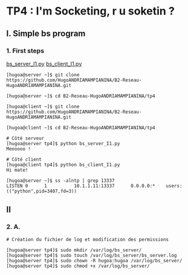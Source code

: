 # TP4 : I'm Socketing, r u soketin ?

## I. Simple bs program

### 1. First steps

[bs_server_I1.py](bs_server_I1.py)
[bs_client_I1.py](bs_client_I1.py)

```
[hugoa@server ~]$ git clone https://github.com/HugoANDRIAMAMPIANINA/B2-Reseau-HugoANDRIAMAMPIANINA.git

[hugoa@server ~]$ cd B2-Reseau-HugoANDRIAMAMPIANINA/tp4

[hugoa@client ~]$ git clone https://github.com/HugoANDRIAMAMPIANINA/B2-Reseau-HugoANDRIAMAMPIANINA.git

[hugoa@client ~]$ cd B2-Reseau-HugoANDRIAMAMPIANINA/tp4
```

```
# Côté serveur
[hugoa@server tp4]$ python bs_server_I1.py
Meooooo !

# Côté client
[hugoa@client tp4]$ python bs_client_I1.py
Hi mate!
```

```
[hugoa@server ~]$ ss -alntp | grep 13337
LISTEN 0      1          10.1.1.11:13337      0.0.0.0:*    users:(("python",pid=3407,fd=3))
```

## II

### 2. A.

```
# Création du fichier de log et modification des permissions

[hugoa@server tp4]$ sudo mkdir /var/log/bs_server/
[hugoa@server tp4]$ sudo touch /var/log/bs_server/bs_server.log
[hugoa@server tp4]$ sudo chown -R hugoa:hugoa /var/log/bs_server/
[hugoa@server tp4]$ sudo chmod +x /var/log/bs_server/
```